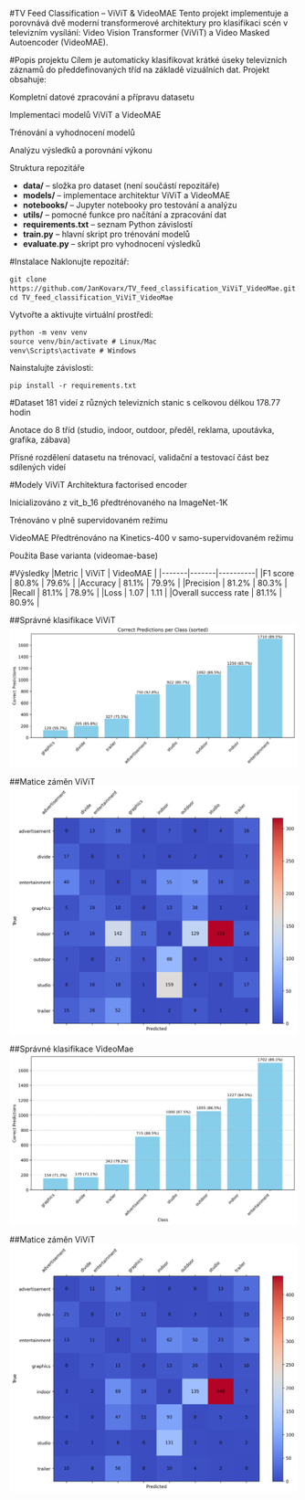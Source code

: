 #TV Feed Classification – ViViT & VideoMAE
Tento projekt implementuje a porovnává dvě moderní transformerové architektury pro klasifikaci scén v televizním vysílání: Video Vision Transformer (ViViT) a Video Masked Autoencoder (VideoMAE).

#Popis projektu
Cílem je automaticky klasifikovat krátké úseky televizních záznamů do předdefinovaných tříd na základě vizuálních dat.
Projekt obsahuje:

Kompletní datové zpracování a přípravu datasetu

Implementaci modelů ViViT a VideoMAE

Trénování a vyhodnocení modelů

Analýzu výsledků a porovnání výkonu

Struktura repozitáře

- **data/** – složka pro dataset (není součástí repozitáře)  
- **models/** – implementace architektur ViViT a VideoMAE  
- **notebooks/** – Jupyter notebooky pro testování a analýzu  
- **utils/** – pomocné funkce pro načítání a zpracování dat  
- **requirements.txt** – seznam Python závislostí  
- **train.py** – hlavní skript pro trénování modelů  
- **evaluate.py** – skript pro vyhodnocení výsledků  

#Instalace
Naklonujte repozitář:
```
git clone https://github.com/JanKovarx/TV_feed_classification_ViViT_VideoMae.git
cd TV_feed_classification_ViViT_VideoMae
```
Vytvořte a aktivujte virtuální prostředí:
```
python -m venv venv
source venv/bin/activate # Linux/Mac
venv\Scripts\activate # Windows
```
Nainstalujte závislosti:
```
pip install -r requirements.txt
```
#Dataset
181 videí z různých televizních stanic s celkovou délkou 178.77 hodin

Anotace do 8 tříd (studio, indoor, outdoor, předěl, reklama, upoutávka, grafika, zábava)

Přísné rozdělení datasetu na trénovací, validační a testovací část bez sdílených videí

#Modely
ViViT
Architektura factorised encoder

Inicializováno z vit_b_16 předtrénovaného na ImageNet-1K

Trénováno v plně supervidovaném režimu

VideoMAE
Předtrénováno na Kinetics-400 v samo-supervidovaném režimu

Použita Base varianta (videomae-base)

#Výsledky
|Metric | ViViT | VideoMAE |
|-------|-------|----------|
|F1 score | 80.8% | 79.6% |
|Accuracy | 81.1% | 79.9% |
|Precision | 81.2% | 80.3% |
|Recall | 81.1% | 78.9% |
|Loss | 1.07 | 1.11 |
|Overall success rate | 81.1% | 80.9% |

##Správné klasifikace ViViT
![Histogram_ViViT](assets/diagonal_histogram.jpg)

##Matice záměn ViViT
![Matice_ViViT](assets/confusion_no_diag.jpg)

##Správné klasifikace VideoMae
![Histogram_VideoMae](assets/diagonal_histogram.png)

##Matice záměn ViViT
![Matice_VideoMae](assets/confusion_matrix.png)
